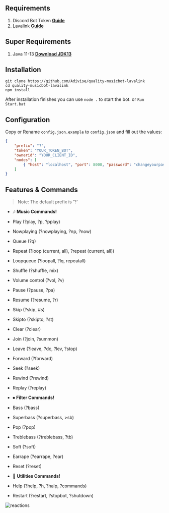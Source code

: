 ## Requirements

1. Discord Bot Token **[Guide](https://discordjs.guide/preparations/setting-up-a-bot-application.html#creating-your-bot)**
2. Lavalink **[Guide](https://github.com/Frederikam/Lavalink)**

## Super Requirements 

1. Java 11-13 **[Download JDK13](https://www.oracle.com/java/technologies/javase-jdk13-downloads.html)**

## Installation

```
git clone https://github.com/Adivise/quality-musicbot-lavalink
cd quality-musicbot-lavalink
npm install
```
After installation finishes you can use `node .` to start the bot. or `Run Start.bat`

## Configuration

Copy or Rename `config.json.example` to `config.json` and fill out the values:

```json
{
	"prefix": "?",
	"token": "YOUR_TOKEN_BOT",
	"ownerid": "YOUR_CLIENT_ID",
	"nodes": [
		{ "host": "localhost", "port": 8000, "password": "changeyourpassword" }
	]
}
```

## Features & Commands

> Note: The default prefix is '?'

* 🎶 **Music Commands!**
* Play (?play, ?p, ?pplay)
* Nowplaying (?nowplaying, ?np, ?now)
* Queue (?q)
* Repeat (?loop (current, all), ?repeat (current, all))
* Loopqueue (?loopall, ?lq, repeatall)
* Shuffle (?shuffle, mix)
* Volume control (?vol, ?v)
* Pause (?pause, ?pa)
* Resume (?resume, ?r)
* Skip (?skip, #s)
* Skipto (?skipto, ?st)
* Clear (?clear)
* Join (?join, ?summon)
* Leave (?leave, ?dc, ?lev, ?stop)
* Forward (?forward)
* Seek (?seek)
* Rewind (?rewind)
* Replay (?replay)

* ⏺ **Filter Commands!**
* Bass (?bass)
* Superbass (?superbass, >sb)
* Pop (?pop)
* Treblebass (?treblebass, ?tb)
* Soft (?soft)
* Earrape (?earrape, ?ear)
* Reset (?reset)

* 📑 **Utilities Commands!**
* Help (?help, ?h, ?halp, ?commands)
* Restart (?restart, ?stopbot, ?shutdown)


![reactions](https://i.imgur.com/ON9MZYU.png)
